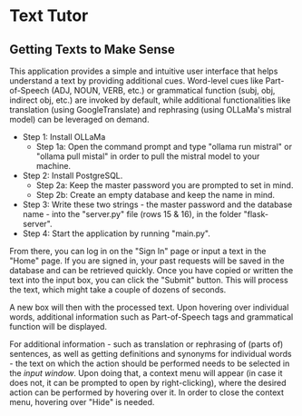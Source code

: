 # Text Tutor

## Getting Texts to Make Sense

This application provides a simple and intuitive user interface that helps understand a text by providing additional cues. Word-level cues like Part-of-Speech (ADJ, NOUN, VERB, etc.) or grammatical function (subj, obj, indirect obj, etc.) are invoked by default, while additional functionalities like translation (using GoogleTranslate) and rephrasing (using OLLaMa's mistral model) can be leveraged on demand.

- Step 1: Install OLLaMa
  - Step 1a: Open the command prompt and type "ollama run mistral" or "ollama pull mistal" in order to pull the mistral model to your machine.
- Step 2: Install PostgreSQL.
  - Step 2a: Keep the master password you are prompted to set in mind.
  - Step 2b: Create an empty database and keep the name in mind.
- Step 3: Write these two strings - the master password and the database name - into the "server.py" file (rows 15 & 16), in the folder "flask-server".
- Step 4: Start the application by running "main.py".

From there, you can log in on the "Sign In" page or input a text in the "Home" page. If you are signed in, your past requests will be saved in the database and can be retrieved quickly. Once you have copied or written the text into the input box, you can click the "Submit" button. This will process the text, which might take a couple of dozens of seconds.

A new box will then with the processed text. Upon hovering over individual words, additional information such as Part-of-Speech tags and grammatical function will be displayed.

For additional information - such as translation or rephrasing of (parts of) sentences, as well as getting definitions and synonyms for individual words - the text on which the action should be performed needs to be selected in the _input window_. Upon doing that, a context menu will appear (in case it does not, it can be prompted to open by right-clicking), where the desired action can be performed by hovering over it. In order to close the context menu, hovering over "Hide" is needed.

